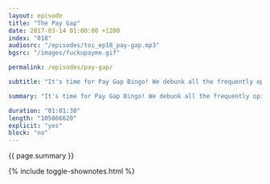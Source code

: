 ```yaml
---
layout: episode
title: "The Pay Gap"
date: 2017-03-14 01:00:00 +1200
index: "018"
audiosrc: "/episodes/toi_ep18_pay-gap.mp3"
bgsrc: "/images/fuckupayme.gif"

permalink: /episodes/pay-gap/

subtitle: "It's time for Pay Gap Bingo! We debunk all the frequently opined arguments and myths around the pay gap, discuss the intersectional intricacies that affect salary,and go through some strategies to tacklet the pay gap."

summary: "It's time for Pay Gap Bingo! We debunk all the frequently opined arguments and myths around the pay gap, discuss the intersectional intricacies that affect salary,and go through some strategies to tacklet the pay gap."

duration: "01:01:30"
length: "105866620"
explicit: "yes"
block: "no" 
---
```

<section class="summary" markdown="1">

{{ page.summary }}

</section>

{% include toggle-shownotes.html %}

<section id="shownotes" class="hidden" markdown="1">


</section>
